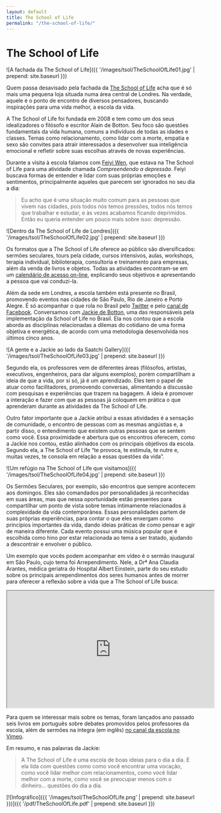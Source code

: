 ```yaml
---
layout: default
title: The School of Life
permalink: "/the-school-of-life/"
---
```


# The School of Life

![A fachada da The School of Life]({{ '/images/tsol/TheSchoolOfLife01.jpg' | prepend: site.baseurl }})

Quem passa desavisado pela fachada da [The School of Life](http://www.theschooloflife.com/) acha que é só mais uma pequena loja situada numa área central de Londres. Na verdade, aquele é o ponto de encontro de diversos pensadores, buscando inspirações para uma vida melhor, a escola da vida.

A The School of Life foi fundada em 2008 e tem como um dos seus idealizadores o filósofo e escritor Alain de Botton. Seu foco são questões fundamentais da vida humana, comuns a indivíduos de todas as idades e classes. Temas como relacionamento, como lidar com a morte, empatia e sexo são convites para atrair interessados a desenvolver sua inteligência emocional e refletir sobre suas escolhas através de novas experiências.

Durante a visita à escola falamos com [Feiyi Wen](http://wenfeiyi.com/), que estava na The School of Life para uma atividade chamada _Compreendendo a depressão_. Feiyi buscava formas de entender e lidar com suas próprias emoções e sentimentos, principalmente aqueles que parecem ser ignorados no seu dia a dia:

> Eu acho que é uma situação muito comum para as pessoas que vivem nas cidades, pois todos nós temos pressões, todos nós temos que trabalhar e estudar, e às vezes acabamos ficando deprimidos. Então eu queria entender um pouco mais sobre isso: depressão.

![Dentro da The School of Life de Londres]({{ '/images/tsol/TheSchoolOfLife02.jpg' | prepend: site.baseurl }})

Os formatos que a The School of Life oferece ao público são diversificados: sermões seculares, tours pela cidade, cursos intensivos, aulas, workshops, terapia individual, biblioterapia, consultoria e treinamento para empresas, além da venda de livros e objetos. Todas as atividades encontram-se em um [calendário de acesso on-line]("http://www.theschooloflife.com/shop/calendar"), explicando seus objetivos e apresentando a pessoa que vai conduzi-la.

Além da sede em Londres, a escola também está presente no Brasil, promovendo eventos nas cidades de São Paulo, Rio de Janeiro e Porto Alegre. É só acompanhar o que rola no Brasil pelo [Twitter](https://twitter.com/TSOLBR) e pelo [canal de Facebook](http://facebook.com/theschooloflifebrazil). Conversamos com [Jackie de Botton](http://www.theschooloflife.com/about-us/faculty-and-staff/faculty-members/d/de-botton-jackie/), uma das responsáveis pela implementação da School of Life no Brasil. Ela nos contou que a escola aborda as disciplinas relacionadas a dilemas do cotidiano de uma forma objetiva e energética, de acordo com uma metodologia desenvolvida nos últimos cinco anos.

![A gente e a Jackie ao lado da Saatchi Gallery]({{ '/images/tsol/TheSchoolOfLife03.jpg' | prepend: site.baseurl }})

Segundo ela, os professores vem de diferentes áreas (filósofos, artistas, executivos, engenheiros, para dar alguns exemplos), porém compartilham a ideia de que a vida, por si só, já é um aprendizado. Eles tem o papel de atuar como facilitadores, promovendo conversas, alimentando a discussão com pesquisas e experiências que trazem na bagagem. A ideia é promover a interação e fazer com que as pessoas já coloquem em prática o que aprenderam durante as atividades da The School of Life.

Outro fator importante que a Jackie atribui a essas atividades é a sensação de comunidade, o encontro de pessoas com as mesmas angústias e, a partir disso, o entendimento que existem outras pessoas que se sentem como você. Essa proximidade e abertura que os encontros oferecem, como a Jackie nos contou, estão alinhados com os principais objetivos da escola. Segundo ela, a The School of Life “te provoca, te estimula, te nutre e, muitas vezes, te consola em relação a essas questões da vida”.

![Um refúgio na The School of Life que visitamos]({{ '/images/tsol/TheSchoolOfLife04.jpg' | prepend: site.baseurl }})

Os Sermões Seculares, por exemplo, são encontros que sempre acontecem aos domingos. Eles são comandados por personalidades já reconhecidas em suas áreas, mas que nessa oportunidade estão presentes para compartilhar um ponto de vista sobre temas intimamente relacionados à complexidade da vida contemporânea. Essas personalidades partem de suas próprias experiências, para contar o que eles enxergam como princípios importantes da vida, dando ideias práticas de como pensar e agir de maneira diferente. Cada evento possui uma música popular que é escolhida como hino por estar relacionada ao tema a ser tratado, ajudando a descontrair e envolver o público.

Um exemplo que vocês podem acompanhar em vídeo é o sermão inaugural em São Paulo, cujo tema foi Arrependimento. Nele, a Drª Ana Claudia Arantes, médica geriatra do Hospital Albert Einstein, parte do seu estudo sobre os principais arrependimentos dos seres humanos antes de morrer para oferecer a reflexão sobre a vida que a The School of Life busca:

<iframe width="550" height="310" src="http://www.youtube.com/embed/bAXHv1zrrYY?color=white&theme=light"></iframe>

Para quem se interessar mais sobre os temas, foram lançados ano passado seis livros em português sobre debates promovidos pelos professores da escola, além de sermões na íntegra (em inglês) [no canal da escola no Vimeo](http://vimeo.com/channels/theschooloflife).

Em resumo, e nas palavras da Jackie:

> A The School of Life é uma escola de boas ideias para o dia a dia. E ela lida com questões como como você encontrar uma vocação, como você lidar melhor com relacionamentos, como você lidar melhor com a morte, como você se preocupar menos com o dinheiro… questões do dia a dia.

[![Infográfico]({{ '/images/tsol/TheSchoolOfLife.png' | prepend: site.baseurl }})]({{ '/pdf/TheSchoolOfLife.pdf' | prepend: site.baseurl }})
